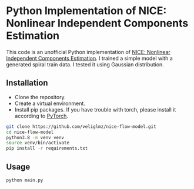 # Python Implementation of NICE: Nonlinear Independent Components Estimation
This code is an unofficial Python implementation of [NICE: Nonlinear Independent Components Estimation](https://arxiv.org/abs/1410.8516). I trained a simple model with a generated spiral train data. I tested it using Gaussian distribution.

## Installation
* Clone the repository.
* Create a virtual environment.
* Install pip packages.
If you have trouble with torch, please install it according to [PyTorch](https://pytorch.org/).

```bash
git clone https://github.com/veliglmz/nice-flow-model.git
cd nice-flow-model
python3.8 -m venv venv
source venv/bin/activate
pip install -r requirements.txt
```

## Usage
```bash
python main.py
```
